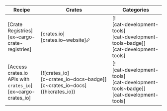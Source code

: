 | Recipe | Crates | Categories |
|--------|--------|------------|
| [Crate Registries][ex~cargo-crate-registries] | [crates.io][crates.io~website]⮳ | [![cat~development-tools][cat~development-tools~badge]][cat~development-tools] |
| [Access crates.io APIs with `crates_io`][ex~cargo-crates_io] | [![crates_io][c~crates_io~docs~badge]][c~crates_io~docs]{{hi:crates_io}} | [![cat~development-tools][cat~development-tools~badge]][cat~development-tools] |

<div class="hidden">
</div>

